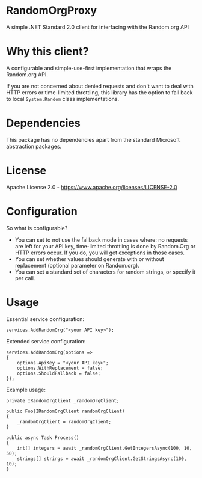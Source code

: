 # RandomOrgProxy
A simple .NET Standard 2.0 client for interfacing with the Random.org API

# Why this client?
A configurable and simple-use-first implementation that wraps the Random.org API.

If you are not concerned about denied requests and don't want to deal with HTTP errors or time-limited throttling, this library has the option to fall back to local ```System.Random``` class implementations.

# Dependencies
This package has no dependencies apart from the standard Microsoft abstraction packages.

# License
Apache License 2.0 - https://www.apache.org/licenses/LICENSE-2.0

# Configuration

So what is configurable?

- You can set to not use the fallback mode in cases where: no requests are left for your API key, time-limited throttling is done by Random.Org or HTTP errors occur. If you do, you will get exceptions in those cases.
- You can set whether values should generate with or without replacement (optional parameter on Random.org).
- You can set a standard set of characters for random strings, or specify it per call.

# Usage

Essential service configuration:
```
services.AddRandomOrg("<your API key>");
```

Extended service configuration:
```
services.AddRandomOrg(options =>
{
    options.ApiKey = "<your API key>";
    options.WithReplacement = false;
    options.ShouldFallback = false;
});
```


Example usage:

```
private IRandomOrgClient _randomOrgClient;

public Foo(IRandomOrgClient randomOrgClient)
{
    _randomOrgClient = randomOrgClient;
}
    
public async Task Process()
{
    int[] integers = await _randomOrgClient.GetIntegersAsync(100, 10, 50);
    strings[] strings = await _randomOrgClient.GetStringsAsync(100, 10);
}
```
